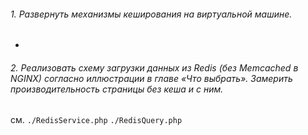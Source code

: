 ###### 1. Развернуть механизмы кеширования на виртуальной машине.
+

###### 2. Реализовать схему загрузки данных из Redis (без Memcached в NGINX) согласно иллюстрации в главе «Что выбрать». Замерить производительность страницы без кеша и с ним.
см. 
```./RedisService.php```
```./RedisQuery.php```
